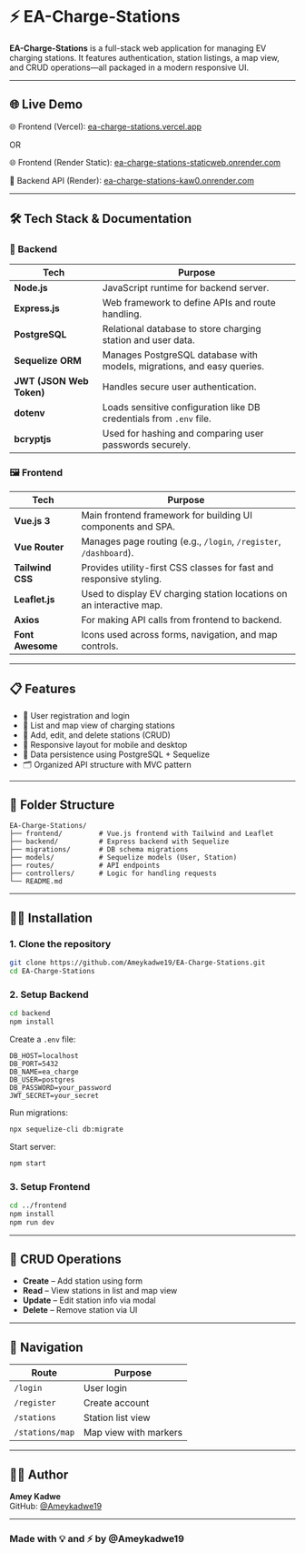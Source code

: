 # ⚡ EA-Charge-Stations

**EA-Charge-Stations** is a full-stack web application for managing EV charging stations. It features authentication, station listings, a map view, and CRUD operations—all packaged in a modern responsive UI.

---

## 🌐 Live Demo

🌐 Frontend (Vercel): [ea-charge-stations.vercel.app](https://ea-charge-stations.vercel.app)

OR

🌐 Frontend (Render Static): [ea-charge-stations-staticweb.onrender.com](https://ea-charge-stations-staticweb.onrender.com)

🔌 Backend API (Render): [ea-charge-stations-kaw0.onrender.com](https://ea-charge-stations-kaw0.onrender.com)


---

## 🛠 Tech Stack & Documentation

### 🔧 Backend

| Tech | Purpose |
|------|---------|
| **Node.js** | JavaScript runtime for backend server. |
| **Express.js** | Web framework to define APIs and route handling. |
| **PostgreSQL** | Relational database to store charging station and user data. |
| **Sequelize ORM** | Manages PostgreSQL database with models, migrations, and easy queries. |
| **JWT (JSON Web Token)** | Handles secure user authentication. |
| **dotenv** | Loads sensitive configuration like DB credentials from `.env` file. |
| **bcryptjs** | Used for hashing and comparing user passwords securely. |

### 🖼 Frontend

| Tech | Purpose |
|------|---------|
| **Vue.js 3** | Main frontend framework for building UI components and SPA. |
| **Vue Router** | Manages page routing (e.g., `/login`, `/register`, `/dashboard`). |
| **Tailwind CSS** | Provides utility-first CSS classes for fast and responsive styling. |
| **Leaflet.js** | Used to display EV charging station locations on an interactive map. |
| **Axios** | For making API calls from frontend to backend. |
| **Font Awesome** | Icons used across forms, navigation, and map controls. |

---

## 📋 Features

- 🔐 User registration and login
- 🧭 List and map view of charging stations
- 🧱 Add, edit, and delete stations (CRUD)
- 📱 Responsive layout for mobile and desktop
- 💾 Data persistence using PostgreSQL + Sequelize
- 🗂 Organized API structure with MVC pattern

---

## 📂 Folder Structure

```
EA-Charge-Stations/
├── frontend/         # Vue.js frontend with Tailwind and Leaflet
├── backend/          # Express backend with Sequelize
├── migrations/       # DB schema migrations
├── models/           # Sequelize models (User, Station)
├── routes/           # API endpoints
├── controllers/      # Logic for handling requests
└── README.md
```

---

## 🧑‍💻 Installation

### 1. Clone the repository

```bash
git clone https://github.com/Ameykadwe19/EA-Charge-Stations.git
cd EA-Charge-Stations
```

### 2. Setup Backend

```bash
cd backend
npm install
```

Create a `.env` file:

```env
DB_HOST=localhost
DB_PORT=5432
DB_NAME=ea_charge
DB_USER=postgres
DB_PASSWORD=your_password
JWT_SECRET=your_secret
```

Run migrations:

```bash
npx sequelize-cli db:migrate
```

Start server:

```bash
npm start
```

### 3. Setup Frontend

```bash
cd ../frontend
npm install
npm run dev
```

---

## 🔄 CRUD Operations

- **Create** – Add station using form
- **Read** – View stations in list and map view
- **Update** – Edit station info via modal
- **Delete** – Remove station via UI

---

## 🧭 Navigation

| Route | Purpose |
|-------|---------|
| `/login` | User login |
| `/register` | Create account |
| `/stations` | Station list view |
| `/stations/map` | Map view with markers |

---

## 👨‍💻 Author

**Amey Kadwe**  
GitHub: [@Ameykadwe19](https://github.com/Ameykadwe19)

---

### Made with 💡 and ⚡ by @Ameykadwe19
